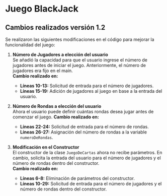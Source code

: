 # Juego BlackJack
## Cambios realizados versión 1.2

Se realizaron las siguientes modificaciones en el código para mejorar la funcionalidad del juego:

1. **Número de Jugadores a elección del usuario**  
   Se añadió la capacidad para que el usuario ingrese el número de jugadores antes de iniciar el juego. Anteriormente, el número de jugadores era fijo en el main.  
   **Cambio realizado en:**  
   - **Líneas 10-13:** Solicitud de entrada para el número de jugadores.  
   - **Líneas 15-19:** Adición de jugadores al juego en base a la entrada del usuario.

2. **Número de Rondas a elección del usuario**  
   Ahora el usuario puede definir cuántas rondas desea jugar antes de comenzar el juego. 
   **Cambio realizado en:**  
   - **Líneas 22-24:** Solicitud de entrada para el número de rondas.  
   - **Líneas 26-27:** Asignación del número de rondas a la variable `numeroDeRondas`.

3. **Modificación en el Constructor**  
   El constructor de la clase `JuegoDeCartas` ahora no recibe parámetros. En cambio, solicita la entrada del usuario para el número de jugadores y el número de rondas dentro del constructor.  
   **Cambio realizado en:**  
   - **Líneas 6-8:** Eliminación de parámetros del constructor.  
   - **Líneas 10-29:** Solicitud de entrada para el número de jugadores y el número de rondas dentro del constructor.

